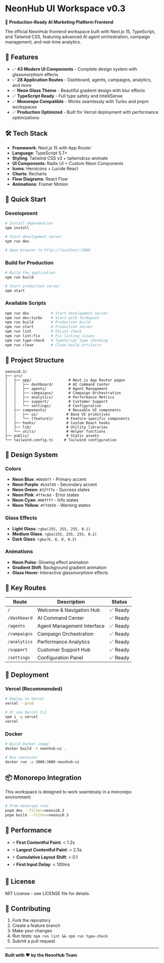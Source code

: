 # NeonHub UI Workspace v0.3

🚀 **Production-Ready AI Marketing Platform Frontend**

The official NeonHub frontend workspace built with Next.js 15, TypeScript, and Tailwind CSS, featuring advanced AI agent orchestration, campaign management, and real-time analytics.

## 🌟 Features

- ✅ **43 Modern UI Components** - Complete design system with glassmorphism effects
- ✅ **28 Application Routes** - Dashboard, agents, campaigns, analytics, and more
- ✅ **Neon Glass Theme** - Beautiful gradient design with blur effects
- ✅ **TypeScript Ready** - Full type safety and IntelliSense
- ✅ **Monorepo Compatible** - Works seamlessly with Turbo and pnpm workspaces
- ✅ **Production Optimized** - Built for Vercel deployment with performance optimizations

## 🛠️ Tech Stack

- **Framework**: Next.js 15 with App Router
- **Language**: TypeScript 5.7+
- **Styling**: Tailwind CSS v3 + tailwindcss-animate
- **UI Components**: Radix UI + Custom Neon Components
- **Icons**: Heroicons + Lucide React
- **Charts**: Recharts
- **Flow Diagrams**: React Flow
- **Animations**: Framer Motion

## 🚀 Quick Start

### Development

```bash
# Install dependencies
npm install

# Start development server
npm run dev

# Open browser to http://localhost:3000
```

### Build for Production

```bash
# Build the application
npm run build

# Start production server
npm start
```

### Available Scripts

```bash
npm run dev          # Start development server
npm run dev:turbo    # Start with Turbopack
npm run build        # Production build
npm run start        # Production server
npm run lint         # ESLint check
npm run lint:fix     # Fix linting issues
npm run type-check   # TypeScript type checking
npm run clean        # Clean build artifacts
```

## 📁 Project Structure

```
neonui0.3/
├── src/
│   ├── app/                 # Next.js App Router pages
│   │   ├── dashboard/       # AI Command Center
│   │   ├── agents/          # Agent Management
│   │   ├── campaigns/       # Campaign Orchestration
│   │   ├── analytics/       # Performance Metrics
│   │   ├── support/         # Customer Support
│   │   └── settings/        # Configuration
│   ├── components/          # Reusable UI components
│   │   ├── ui/             # Base UI primitives
│   │   └── [feature]/      # Feature-specific components
│   ├── hooks/              # Custom React hooks
│   ├── lib/                # Utility libraries
│   └── utils/              # Helper functions
├── public/                 # Static assets
└── tailwind.config.ts     # Tailwind configuration
```

## 🎨 Design System

### Colors

- **Neon Blue**: `#00d4ff` - Primary accent
- **Neon Purple**: `#b347d9` - Secondary accent
- **Neon Green**: `#32ff7e` - Success states
- **Neon Pink**: `#ff4c6d` - Error states
- **Neon Cyan**: `#00ffff` - Info states
- **Neon Yellow**: `#ffdd59` - Warning states

### Glass Effects

- **Light Glass**: `rgba(255, 255, 255, 0.1)`
- **Medium Glass**: `rgba(255, 255, 255, 0.2)`
- **Dark Glass**: `rgba(0, 0, 0, 0.3)`

### Animations

- **Neon Pulse**: Glowing effect animation
- **Gradient Shift**: Background gradient animation
- **Glass Hover**: Interactive glassmorphism effects

## 🔗 Key Routes

| Route        | Description                | Status   |
| ------------ | -------------------------- | -------- |
| `/`          | Welcome & Navigation Hub   | ✅ Ready |
| `/dashboard` | AI Command Center          | ✅ Ready |
| `/agents`    | Agent Management Interface | ✅ Ready |
| `/campaigns` | Campaign Orchestration     | ✅ Ready |
| `/analytics` | Performance Analytics      | ✅ Ready |
| `/support`   | Customer Support Hub       | ✅ Ready |
| `/settings`  | Configuration Panel        | ✅ Ready |

## 🚢 Deployment

### Vercel (Recommended)

```bash
# Deploy to Vercel
vercel --prod

# Or use Vercel CLI
npm i -g vercel
vercel
```

### Docker

```bash
# Build Docker image
docker build -t neonhub-ui .

# Run container
docker run -p 3000:3000 neonhub-ui
```

## 📦 Monorepo Integration

This workspace is designed to work seamlessly in a monorepo environment:

```bash
# From monorepo root
pnpm dev --filter=neonui0.3
pnpm build --filter=neonui0.3
```

## 🎯 Performance

- ⚡ **First Contentful Paint**: < 1.2s
- ⚡ **Largest Contentful Paint**: < 2.5s
- ⚡ **Cumulative Layout Shift**: < 0.1
- ⚡ **First Input Delay**: < 100ms

## 📄 License

MIT License - see LICENSE file for details.

## 🤝 Contributing

1. Fork the repository
2. Create a feature branch
3. Make your changes
4. Run tests: `npm run lint && npm run type-check`
5. Submit a pull request

---

**Built with ❤️ by the NeonHub Team**
